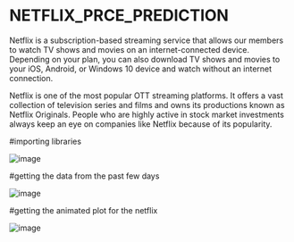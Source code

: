 # NETFLIX_PRCE_PREDICTION

Netflix is a subscription-based streaming service that allows our members to watch TV shows and movies on an internet-connected device. 
Depending on your plan, you can also download TV shows and movies to your iOS, Android, or Windows 10 device and watch without an internet connection.


Netflix is one of the most popular OTT streaming platforms. It offers a vast collection of television series and films and owns its productions known 
as Netflix Originals. People who are highly active in stock market investments always keep an eye on companies like Netflix because of its popularity.



#importing libraries

![image](https://user-images.githubusercontent.com/104202659/204103191-3d6eef7e-1568-414c-9ec6-3dba1520dc34.png)



#getting the data from the past few days

![image](https://user-images.githubusercontent.com/104202659/204103213-3a174d72-1256-4a90-8998-7af72d94e05d.png)


#getting the animated plot for the netflix

![image](https://user-images.githubusercontent.com/104202659/204103242-b7a0a1b6-ba35-46b6-aef3-1067f01f6f0d.png)
